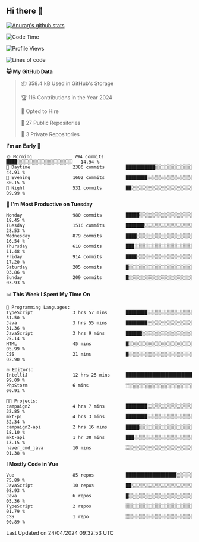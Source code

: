 ## Hi there 👋

[![Anurag's github stats](https://github-readme-stats.vercel.app/api?username=Songwonseok)](https://github.com/anuraghazra/github-readme-stats)



<!--START_SECTION:waka-->
![Code Time](http://img.shields.io/badge/Code%20Time-2%2C817%20hrs%2055%20mins-blue)

![Profile Views](http://img.shields.io/badge/Profile%20Views-0-blue)

![Lines of code](https://img.shields.io/badge/From%20Hello%20World%20I%27ve%20Written-34.8%20million%20lines%20of%20code-blue)

**🐱 My GitHub Data** 

> 📦 358.4 kB Used in GitHub's Storage 
 > 
> 🏆 116 Contributions in the Year 2024
 > 
> 💼 Opted to Hire
 > 
> 📜 27 Public Repositories 
 > 
> 🔑 3 Private Repositories 
 > 
**I'm an Early 🐤** 

```text
🌞 Morning                794 commits         ████░░░░░░░░░░░░░░░░░░░░░   14.94 % 
🌆 Daytime                2386 commits        ███████████░░░░░░░░░░░░░░   44.91 % 
🌃 Evening                1602 commits        ████████░░░░░░░░░░░░░░░░░   30.15 % 
🌙 Night                  531 commits         ██░░░░░░░░░░░░░░░░░░░░░░░   09.99 % 
```
📅 **I'm Most Productive on Tuesday** 

```text
Monday                   980 commits         █████░░░░░░░░░░░░░░░░░░░░   18.45 % 
Tuesday                  1516 commits        ███████░░░░░░░░░░░░░░░░░░   28.53 % 
Wednesday                879 commits         ████░░░░░░░░░░░░░░░░░░░░░   16.54 % 
Thursday                 610 commits         ███░░░░░░░░░░░░░░░░░░░░░░   11.48 % 
Friday                   914 commits         ████░░░░░░░░░░░░░░░░░░░░░   17.20 % 
Saturday                 205 commits         █░░░░░░░░░░░░░░░░░░░░░░░░   03.86 % 
Sunday                   209 commits         █░░░░░░░░░░░░░░░░░░░░░░░░   03.93 % 
```


📊 **This Week I Spent My Time On** 

```text
💬 Programming Languages: 
TypeScript               3 hrs 57 mins       ████████░░░░░░░░░░░░░░░░░   31.50 % 
Java                     3 hrs 55 mins       ████████░░░░░░░░░░░░░░░░░   31.36 % 
JavaScript               3 hrs 9 mins        ██████░░░░░░░░░░░░░░░░░░░   25.14 % 
HTML                     45 mins             █░░░░░░░░░░░░░░░░░░░░░░░░   05.99 % 
CSS                      21 mins             █░░░░░░░░░░░░░░░░░░░░░░░░   02.90 % 

🔥 Editors: 
IntelliJ                 12 hrs 25 mins      █████████████████████████   99.09 % 
PhpStorm                 6 mins              ░░░░░░░░░░░░░░░░░░░░░░░░░   00.91 % 

🐱‍💻 Projects: 
campaign2                4 hrs 7 mins        ████████░░░░░░░░░░░░░░░░░   32.85 % 
mkt-p1                   4 hrs 3 mins        ████████░░░░░░░░░░░░░░░░░   32.34 % 
campaign2-api            2 hrs 16 mins       █████░░░░░░░░░░░░░░░░░░░░   18.10 % 
mkt-api                  1 hr 38 mins        ███░░░░░░░░░░░░░░░░░░░░░░   13.15 % 
naver_cmd_java           10 mins             ░░░░░░░░░░░░░░░░░░░░░░░░░   01.38 % 
```

**I Mostly Code in Vue** 

```text
Vue                      85 repos            ███████████████████░░░░░░   75.89 % 
JavaScript               10 repos            ██░░░░░░░░░░░░░░░░░░░░░░░   08.93 % 
Java                     6 repos             █░░░░░░░░░░░░░░░░░░░░░░░░   05.36 % 
TypeScript               2 repos             ░░░░░░░░░░░░░░░░░░░░░░░░░   01.79 % 
CSS                      1 repo              ░░░░░░░░░░░░░░░░░░░░░░░░░   00.89 % 
```




 Last Updated on 24/04/2024 09:32:53 UTC
<!--END_SECTION:waka-->
